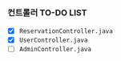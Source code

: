### 컨트롤러 TO-DO LIST

* [x] `ReservationController.java`
* [x] `UserController.java`
* [ ] `AdminController.java`